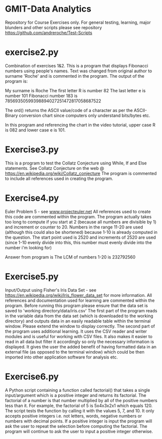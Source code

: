 # GMIT-Data Analytics
Repository for Course Exercises only. 
For general testing, learning, major blunders and other scripts please see repository https://github.com/andreroche/Test-Scripts

# exercise2.py
Combination of exercises 1&2. This is a program that displays Fibonacci numbers using people's names. Text was changed from original author to surname 'Roche' and is commented in the program. The output of the program is:

My surname is Roche
The first letter R is number 82
The last letter e is number 101
Fibonacci number 183 is 78569350599398894027251472817058687522


The ord() returns the ASCII value/code of a character as per the ASCII-Binary conversion chart since computers only understand bits/bytes etc.

In this program and referencing the chart in the video tutorial, upper case R is 082 and lower case e is 101. 

# Exercise3.py
This is a program to test the Collatz Conjecture using While, If and Else statements. See Collatz Conjecture on the web @ https://en.wikipedia.org/wiki/Collatz_conjecture
The program is commented to include all references used in creating the program.

# Exercise4.py
Euler Problem 5  - see www.projecteuler.net
All references used to create this code are commented within the program. The program actually takes too long to compute if you start at 2 (because all numbers are divisible by 1) and increment or counter to 20. Numbers in the range 11-20 are used (although this could also be shortened) because 1-10 is already computed in the question. The start point used is 2520 and increments of 2520 are used (since 1-10 evenly divide into this, this number must evenly divide into the number i'm looking for)  

Answer from program is The LCM of numbers 1-20 is 232792560

# Exercise5.py
Input/Output using Fisher's Iris Data Set - see https://en.wikipedia.org/wiki/Iris_flower_data_set for more information.
All references and documentation used for learning are commented within the program.
Before running this program please ensure that the data set is saved to 'working directory/data/iris.csv'
The first part of the program reads in the variable data from the data set (which is downloaded to the working directory) and outputs data in an easily readable table within the terminal window. Please extend the window to display correctly.
The second part of the program uses additional learning. It uses the CSV reader and writer modules and is useful for working with CSV files. It also makes it easier to read in all data but filter it accordingly so only the necessary information is displayed. It gives the user the added benefit of having formatted data in an external file (as opposed to the terminal window) which could be then imported into other application software for analysis etc. 

# Exercise6.py
A Python script containing a function called factorial() that takes a single input/argument which is a positive integer and returns its factorial. The factorial of a number is that number multiplied by all of the positive numbers less than it. For example, the factorial of 5 is 5x4x3x2x1 which equals 120. The script tests the function by calling it with the values 5, 7, and 10. It only accepts positive integers i.e. not letters, words, negative numbers or numbers with decimal points.
If a positive integer is input the program will ask the user to repeat the selection before computing the factorial. The program will continue to ask the user to input a positive integer otherwise. 
